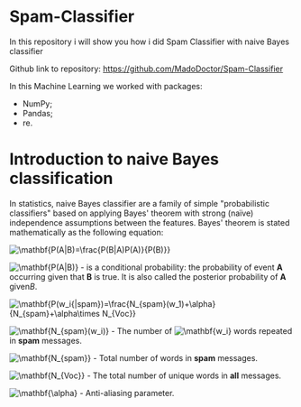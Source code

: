 # Spam-Classifier
In this repository i will show you how i did Spam Classifier with naive Bayes classifier

Github link to repository: https://github.com/MadoDoctor/Spam-Classifier

In this Machine Learning we worked with packages:

* NumPy;
* Pandas;
* re.

# Introduction to naive Bayes classification

In statistics, naive Bayes classifier are a family of simple "probabilistic classifiers" based on applying Bayes' theorem with strong (naïve) independence assumptions between the features. Bayes' theorem is stated mathematically as the following equation:

<img src="https://latex.codecogs.com/svg.image?\mathbf{P(A|B)=\frac{P(B|A)P(A)}{P(B)}}" title="\mathbf{P(A|B)=\frac{P(B|A)P(A)}{P(B)}}" />

<img src="https://latex.codecogs.com/svg.image?\mathbf{P(A|B)}" title="\mathbf{P(A|B)}" /> - is a conditional probability: the probability of event **A** occurring given that **B** is true. It is also called the posterior probability of **A** given*B*.

<img src="https://latex.codecogs.com/svg.image?\mathbf{P(w_i{|spam})=\frac{N_{spam}(w_1)&plus;\alpha}{N_{spam}&plus;\alpha\times&space;N_{Voc}}" title="\mathbf{P(w_i{|spam})=\frac{N_{spam}(w_1)+\alpha}{N_{spam}+\alpha\times N_{Voc}}" />


<img src="https://latex.codecogs.com/svg.image?\mathbf{N_{spam}(w_i)}" title="\mathbf{N_{spam}(w_i)}" /> - The number of <img src="https://latex.codecogs.com/svg.image?\mathbf{w_i}" title="\mathbf{w_i}" /> words repeated in **spam** messages.

<img src="https://latex.codecogs.com/svg.image?\mathbf{N_{spam}}" title="\mathbf{N_{spam}}" /> - Total number of words in **spam** messages.

<img src="https://latex.codecogs.com/svg.image?\mathbf{N_{Voc}}" title="\mathbf{N_{Voc}}" /> - The total number of unique words in **all** messages.

<img src="https://latex.codecogs.com/svg.image?\mathbf{\alpha}" title="\mathbf{\alpha}" /> - Anti-aliasing parameter.

